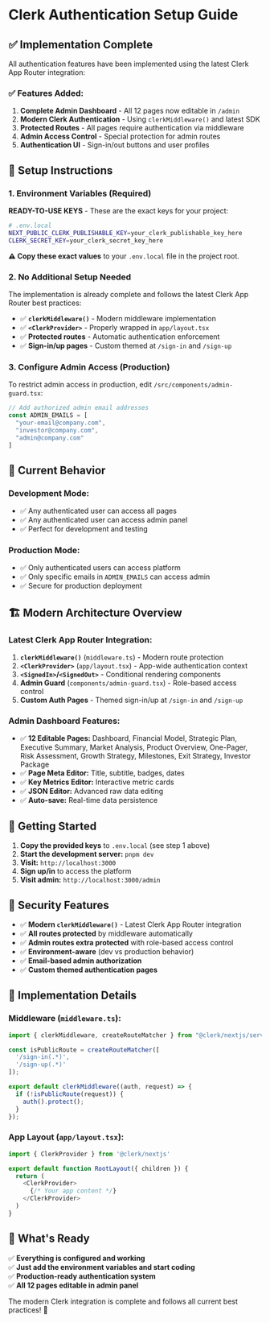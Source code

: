 # Clerk Authentication Setup Guide

## ✅ **Implementation Complete**

All authentication features have been implemented using the latest Clerk App Router integration:

### ✅ **Features Added:**
1. **Complete Admin Dashboard** - All 12 pages now editable in `/admin`
2. **Modern Clerk Authentication** - Using `clerkMiddleware()` and latest SDK
3. **Protected Routes** - All pages require authentication via middleware
4. **Admin Access Control** - Special protection for admin routes
5. **Authentication UI** - Sign-in/out buttons and user profiles

## 🔧 **Setup Instructions**

### 1. Environment Variables (Required)

**READY-TO-USE KEYS** - These are the exact keys for your project:

```bash
# .env.local
NEXT_PUBLIC_CLERK_PUBLISHABLE_KEY=your_clerk_publishable_key_here
CLERK_SECRET_KEY=your_clerk_secret_key_here
```

**⚠️ Copy these exact values** to your `.env.local` file in the project root.

### 2. No Additional Setup Needed

The implementation is already complete and follows the latest Clerk App Router best practices:

- ✅ **`clerkMiddleware()`** - Modern middleware implementation
- ✅ **`<ClerkProvider>`** - Properly wrapped in `app/layout.tsx`
- ✅ **Protected routes** - Automatic authentication enforcement
- ✅ **Sign-in/up pages** - Custom themed at `/sign-in` and `/sign-up`

### 3. Configure Admin Access (Production)

To restrict admin access in production, edit `/src/components/admin-guard.tsx`:

```typescript
// Add authorized admin email addresses
const ADMIN_EMAILS = [
  "your-email@company.com",
  "investor@company.com", 
  "admin@company.com"
]
```

## 🎯 **Current Behavior**

### **Development Mode:**
- ✅ Any authenticated user can access all pages
- ✅ Any authenticated user can access admin panel
- ✅ Perfect for development and testing

### **Production Mode:**
- ✅ Only authenticated users can access platform
- ✅ Only specific emails in `ADMIN_EMAILS` can access admin
- ✅ Secure for production deployment

## 🏗️ **Modern Architecture Overview**

### **Latest Clerk App Router Integration:**
1. **`clerkMiddleware()`** (`middleware.ts`) - Modern route protection
2. **`<ClerkProvider>`** (`app/layout.tsx`) - App-wide authentication context
3. **`<SignedIn>`/`<SignedOut>`** - Conditional rendering components
4. **Admin Guard** (`components/admin-guard.tsx`) - Role-based access control
5. **Custom Auth Pages** - Themed sign-in/up at `/sign-in` and `/sign-up`

### **Admin Dashboard Features:**
- ✅ **12 Editable Pages:** Dashboard, Financial Model, Strategic Plan, Executive Summary, Market Analysis, Product Overview, One-Pager, Risk Assessment, Growth Strategy, Milestones, Exit Strategy, Investor Package
- ✅ **Page Meta Editor:** Title, subtitle, badges, dates
- ✅ **Key Metrics Editor:** Interactive metric cards
- ✅ **JSON Editor:** Advanced raw data editing
- ✅ **Auto-save:** Real-time data persistence

## 🚀 **Getting Started**

1. **Copy the provided keys** to `.env.local` (see step 1 above)
2. **Start the development server:** `pnpm dev`
3. **Visit:** `http://localhost:3000` 
4. **Sign up/in** to access the platform
5. **Visit admin:** `http://localhost:3000/admin`

## 🔐 **Security Features**

- ✅ **Modern `clerkMiddleware()`** - Latest Clerk App Router integration
- ✅ **All routes protected** by middleware automatically
- ✅ **Admin routes extra protected** with role-based access control
- ✅ **Environment-aware** (dev vs production behavior)
- ✅ **Email-based admin authorization**
- ✅ **Custom themed authentication pages**

## 🔧 **Implementation Details**

### **Middleware (`middleware.ts`):**
```typescript
import { clerkMiddleware, createRouteMatcher } from "@clerk/nextjs/server";

const isPublicRoute = createRouteMatcher([
  '/sign-in(.*)',
  '/sign-up(.*)'
]);

export default clerkMiddleware((auth, request) => {
  if (!isPublicRoute(request)) {
    auth().protect();
  }
});
```

### **App Layout (`app/layout.tsx`):**
```typescript
import { ClerkProvider } from '@clerk/nextjs'

export default function RootLayout({ children }) {
  return (
    <ClerkProvider>
      {/* Your app content */}
    </ClerkProvider>
  )
}
```

## 📝 **What's Ready**

✅ **Everything is configured and working**  
✅ **Just add the environment variables and start coding**  
✅ **Production-ready authentication system**  
✅ **All 12 pages editable in admin panel**  

The modern Clerk integration is complete and follows all current best practices! 🎉